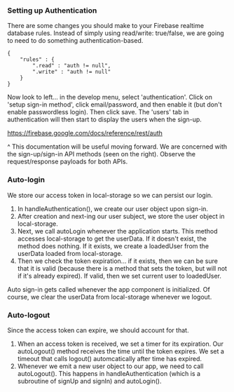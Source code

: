 ### Setting up Authentication
There are some changes you should make to your Firebase realtime database rules. Instead of simply using read/write: true/false, we are going to need to do something authentication-based.

```
{
    "rules" : {
        ".read" : "auth != null",
        ".write" : "auth != null"
    }
}
```

Now look to left... in the develop menu, select 'authentication'. Click on 'setup sign-in method', click email/password, and then enable it (but don't enable passwordless login). Then click save. The 'users' tab in authentication will then start to display the users when the sign-up.

https://firebase.google.com/docs/reference/rest/auth

^ This documentation will be useful moving forward. We are concerned with the sign-up/sign-in API methods (seen on the right). Observe the request/response payloads for both APIs. 


### Auto-login

We store our access token in local-storage so we can persist our login.

1. In handleAuthentication(), we create our user object upon sign-in. 
2. After creation and next-ing our user subject, we store the user object in local-storage.
3. Next, we call autoLogin whenever the application starts. This method accesses local-storage to get the userData. If it doesn't exist, the method does nothing.
If it exists, we create a loadedUser from the userData loaded from local-storage. 
4. Then we check the token expiration... if it exists, then we can be sure that it is valid
(because there is a method that sets the token, but will not if it's already expired). If valid, then we set current user to loadedUser.

Auto sign-in gets called whenever the app component is initialized. Of course, we clear the userData from local-storage whenever we logout.


### Auto-logout

Since the access token can expire, we should account for that. 

1. When an access token is received, we set a timer for its expiration. Our autoLogout() method receives the time until the token expires.
We set a timeout that calls logout() automcatically after time has expired.
2. Whenever we emit a new user object to our app, we need to call autoLogout(). This happens in handleAuthentication (which is a subroutine of signUp and signIn) and autoLogin().


